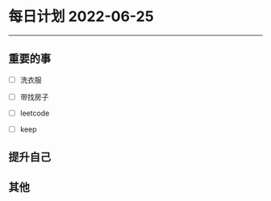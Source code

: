 #  每日计划 2022-06-25
---
## 重要的事
- [ ]  洗衣服
- [ ]  带找房子
- [ ]  leetcode
- [ ] keep



## 提升自己
    
  



## 其他








